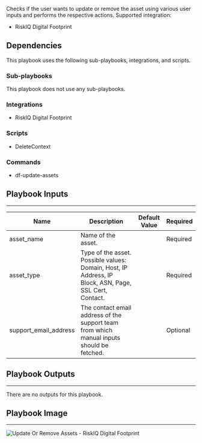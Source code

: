 Checks if the user wants to update or remove the asset using various user inputs and performs the respective actions.
Supported integration:
- RiskIQ Digital Footprint

## Dependencies
This playbook uses the following sub-playbooks, integrations, and scripts.

### Sub-playbooks
This playbook does not use any sub-playbooks.

### Integrations
* RiskIQ Digital Footprint

### Scripts
* DeleteContext

### Commands
* df-update-assets

## Playbook Inputs
---

| **Name** | **Description** | **Default Value** | **Required** |
| --- | --- | --- | --- |
| asset_name | Name of the asset. |  | Required |
| asset_type | Type of the asset. Possible values: Domain, Host, IP Address, IP Block, ASN, Page, SSL Cert, Contact. |  | Required |
| support_email_address | The contact email address of the support team from which manual inputs should be fetched. |  | Optional |

## Playbook Outputs
---
There are no outputs for this playbook.

## Playbook Image
---
![Update Or Remove Assets - RiskIQ Digital Footprint](../../doc_files/Update_Or_Remove_Assets_-_RiskIQ_Digital_Footprint.png)